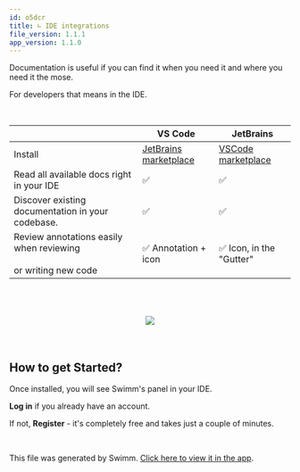 ```yaml
---
id: o5dcr
title: ∟ IDE integrations
file_version: 1.1.1
app_version: 1.1.0
---
```


Documentation is useful if you can find it when you need it and where you need it the mose.

For developers that means in the IDE.

<br/>

|<br/>                                                               |VS Code                                                                  |JetBrains                                                                            |
|--------------------------------------------------------------------|-------------------------------------------------------------------------|-------------------------------------------------------------------------------------|
|Install                                                             |[JetBrains marketplace](https://plugins.jetbrains.com/plugin/20716-swimm)|[VSCode marketplace](https://marketplace.visualstudio.com/items?itemName=Swimm.swimm)|
|Read all available docs right in your IDE                           |✅                                                                        |✅                                                                                    |
|Discover existing documentation in your codebase.                   |✅                                                                        |✅                                                                                    |
|Review annotations easily when reviewing<br/><br>or writing new code|✅ Annotation + icon                                                      |✅ Icon, in the "Gutter"                                                              |

<br/>

<br/>

<br/>

<div align="center"><img src="https://firebasestorage.googleapis.com/v0/b/swimm-dev-content/o/repositories%2FZ2l0aHViJTNBJTNBdG9kbyUzQSUzQVlvc3NpU2FhZGk%3D%2Fdddd8072-1162-4d8d-8a83-032296db4e46.png?alt=media&token=4b7ff4c6-9126-4745-a011-c438aec0f0a7" style="width:'100%'"/></div>

<br/>

<br/>

## How to get Started?

Once installed, you will see Swimm's panel in your IDE.

**Log in** if you already have an account.

If not, **Register** - it's completely free and takes just a couple of minutes.

<br/>

This file was generated by Swimm. [Click here to view it in the app](https://swimm-web-app.web.app/repos/Z2l0aHViJTNBJTNBdG9kbyUzQSUzQVlvc3NpU2FhZGk=/docs/o5dcr).
